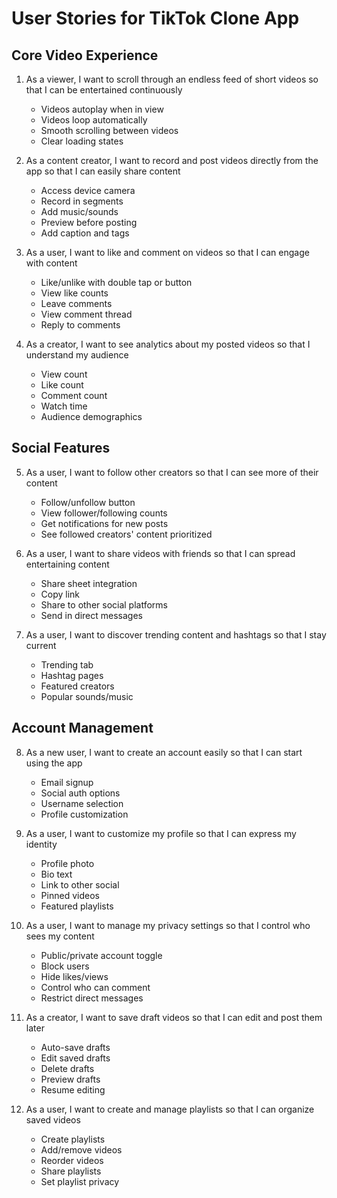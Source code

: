 # User Stories for TikTok Clone App

## Core Video Experience

1. As a viewer, I want to scroll through an endless feed of short videos so that I can be entertained continuously
   - Videos autoplay when in view
   - Videos loop automatically
   - Smooth scrolling between videos
   - Clear loading states

2. As a content creator, I want to record and post videos directly from the app so that I can easily share content
   - Access device camera
   - Record in segments
   - Add music/sounds
   - Preview before posting
   - Add caption and tags

3. As a user, I want to like and comment on videos so that I can engage with content
   - Like/unlike with double tap or button
   - View like counts
   - Leave comments
   - View comment thread
   - Reply to comments

4. As a creator, I want to see analytics about my posted videos so that I understand my audience
   - View count
   - Like count
   - Comment count
   - Watch time
   - Audience demographics

## Social Features

5. As a user, I want to follow other creators so that I can see more of their content
   - Follow/unfollow button
   - View follower/following counts
   - Get notifications for new posts
   - See followed creators' content prioritized

6. As a user, I want to share videos with friends so that I can spread entertaining content
   - Share sheet integration
   - Copy link
   - Share to other social platforms
   - Send in direct messages

7. As a user, I want to discover trending content and hashtags so that I stay current
   - Trending tab
   - Hashtag pages
   - Featured creators
   - Popular sounds/music

## Account Management

8. As a new user, I want to create an account easily so that I can start using the app
   - Email signup
   - Social auth options
   - Username selection
   - Profile customization

9. As a user, I want to customize my profile so that I can express my identity
   - Profile photo
   - Bio text
   - Link to other social
   - Pinned videos
   - Featured playlists

10. As a user, I want to manage my privacy settings so that I control who sees my content
    - Public/private account toggle
    - Block users
    - Hide likes/views
    - Control who can comment
    - Restrict direct messages

11. As a creator, I want to save draft videos so that I can edit and post them later
    - Auto-save drafts
    - Edit saved drafts
    - Delete drafts
    - Preview drafts
    - Resume editing

12. As a user, I want to create and manage playlists so that I can organize saved videos
    - Create playlists
    - Add/remove videos
    - Reorder videos
    - Share playlists
    - Set playlist privacy 